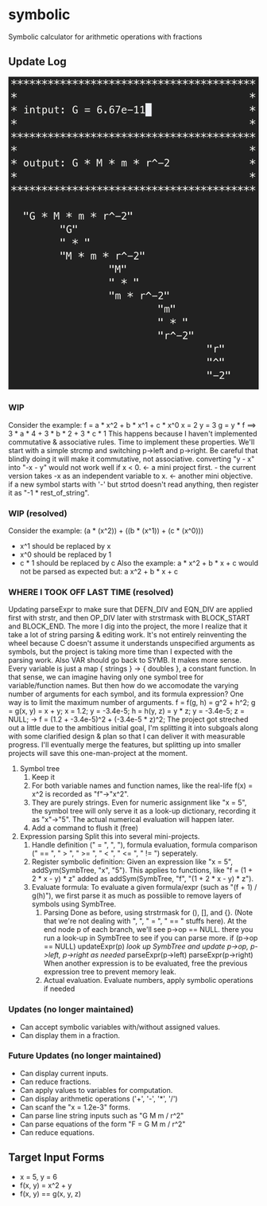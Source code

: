 # symbolic
Symbolic calculator for arithmetic operations with fractions

## Update Log
![Title Image](title.png "Title Image")

### WIP
Consider the example:
f = a * x^2 + b * x^1 + c * x^0
x = 2
y = 3
g = y * f
==> 3 * a * 4 + 3 * b * 2 + 3 * c * 1
This happens because I haven't implemented commutative & associative rules.
Time to implement these properties.
We'll start with a simple strcmp and switching p->left and p->right.
Be careful that blindly doing it will make it commutative, not associative.
converting "y - x" into "-x - y" would not work well if x < 0. <- a mini project first.
	- the current version takes -x as an independent variable to x. <- another mini objective. if a new symbol starts with '-' but strtod doesn't read anything, then register it as "-1 * rest_of_string".

### WIP (resolved)
Consider the example:
(a * (x^2)) + ((b * (x^1)) + (c * (x^0)))
- x^1 should be replaced by x
- x^0 should be replaced by 1
- c * 1 should be replaced by c
Also the example:
a * x^2 + b * x + c
would not be parsed as expected but:
	a
	x^2 + b * x + c

### WHERE I TOOK OFF LAST TIME (resolved)
Updating parseExpr to make sure that DEFN_DIV and EQN_DIV are applied first with strstr, and then OP_DIV later with strstrmask with BLOCK_START and BLOCK_END.
The more I dig into the project, the more I realize that it take a lot of string parsing & editing work. It's not entirely reinventing the wheel because C doesn't assume it understands unspecified arguments as symbols, but the project is taking more time than I expected with the parsing work.
Also VAR should go back to SYMB. It makes more sense. Every variable is just a map { strings } -> { doubles }, a constant function.
In that sense, we can imagine having only one symbol tree for variable/function names. But then how do we accomodate the varying number of arguments for each symbol, and its formula expression?
One way is to limit the maximum number of arguments.
f = f(g, h) = g^2 + h^2;
	g = g(x, y) = x + y;
		x = 1.2;
		y = -3.4e-5;
	h = h(y, z) = y * z;
		y = -3.4e-5;
		z = NULL;
-> f = (1.2 + -3.4e-5)^2 + (-3.4e-5 * z)^2;
The project got streched out a little due to the ambitious initial goal, I'm splitting it into subgoals along with some clarified design & plan so that I can deliver it with measurable progress. I'll eventually merge the features, but splitting up into smaller projects will save this one-man-project at the moment.

1. Symbol tree
	1. Keep it
	2. For both variable names and function names, like the real-life f(x) = x^2 is recorded as "f"->"x^2".
	3. They are purely strings. Even for numeric assignment like "x = 5", the symbol tree will only serve it as a look-up dictionary, recording it as "x"->"5". The actual numerical evaluation will happen later.
	4. Add a command to flush it (free)
2. Expression parsing
	Split this into several mini-projects.
	1. Handle definition (" = ", ", "), formula evaluation, formula comparison (" == ", " > ", " >= ", " < ", " <= ", " != ") seperately.
	2. Register symbolic definition: Given an expression like "x = 5", addSym(SymbTree, "x", "5"). This applies to functions, like "f = (1 + 2 * x - y) * z" added as addSym(SymbTree, "f", "(1 + 2 * x - y) * z").
	3. Evaluate formula:
		To evaluate a given formula/expr (such as "(f + 1) / g(h)"), we first parse it as much as possiible to remove layers of symbols using SymbTree.
		1. Parsing
			Done as before, using strstrmask for (), [], and {}. (Note that we're not dealing with ", ", " = ", " == " stuffs here). At the end node p of each branch, we'll see p->op == NULL. there you run a look-up in SymbTree to see if you can parse more.
			if (p->op == NULL)
				updateExpr(p)	*look up SymbTree and update p->op, p->left, p->right as needed*
				parseExpr(p->left)
				parseExpr(p->right)
			When another expression is to be evaluated, free the previous expression tree to prevent memory leak.
		2. Actual evaluation.
			Evaluate numbers, apply symbolic operations if needed

### Updates (no longer maintained)
- Can accept symbolic variables with/without assigned values.
- Can display them in a fraction.

### Future Updates (no longer maintained)
- Can display current inputs.
- Can reduce fractions.
- Can apply values to variables for computation.
- Can display arithmetic operations ('+', '-', '\*', '/')
- Can scanf the "x = 1.2e-3" forms.
- Can parse line string inputs such as "G M m / r^2"
- Can parse equations of the form "F = G M m / r^2"
- Can reduce equations.

## Target Input Forms
- x = 5, y = 6
- f(x, y) = x^2 + y
- f(x, y) == g(x, y, z)
